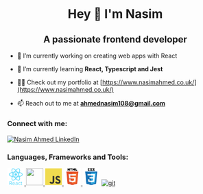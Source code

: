 <h1 align="center">Hey 👋 I'm Nasim</h1>
<h2 align="center">A passionate frontend developer</h2>

- 🔭 I’m currently working on creating web apps with React

- 🌱 I’m currently learning **React, Typescript and Jest**

- 👨‍💻 Check out my portfolio at [https://www.nasimahmed.co.uk/](https://www.nasimahmed.co.uk/)

- 📫 Reach out to me at **[ahmednasim108@gmail.com](mailto:ahmednasim108@gmail.com)**

<h3 align="left">Connect with me:</h3>
<p align="left">
<a href="https://www.linkedin.com/in/nasimahmed108/" target="blank"><img align="center" src="https://raw.githubusercontent.com/rahuldkjain/github-profile-readme-generator/master/src/images/icons/Social/linked-in-alt.svg" alt="Nasim Ahmed LinkedIn" height="30" width="40" /></a>
</p>

<h3 align="left">Languages, Frameworks and Tools:</h3>
<p align="left">
    <!-- React -->
    <a href="https://reactjs.org/" target="_blank" rel="noreferrer"> <img src="https://raw.githubusercontent.com/devicons/devicon/master/icons/react/react-original-wordmark.svg" alt="react" width="40" height="40"/> </a>
    <!-- Tailwind Css -->
    <a href="https://tailwindcss.com/" target="_blank" rel="noreferrer"> <img src="https://cdn.jsdelivr.net/gh/devicons/devicon/icons/tailwindcss/tailwindcss-plain.svg" width="40" height="40"/> </a>
    <!-- JS -->
    <a href="https://developer.mozilla.org/en-US/docs/Web/JavaScript" target="_blank" rel="noreferrer"> <img src="https://raw.githubusercontent.com/devicons/devicon/master/icons/javascript/javascript-original.svg" alt="javascript" width="40" height="40"/> </a>
    <!-- HTML 5 -->
    <a href="https://www.w3.org/html/" target="_blank" rel="noreferrer"> <img src="https://raw.githubusercontent.com/devicons/devicon/master/icons/html5/html5-original-wordmark.svg" alt="html5" width="40" height="40"/> </a>
    <!-- CSS3 -->
    <a href="https://www.w3schools.com/css/" target="_blank" rel="noreferrer"> <img src="https://raw.githubusercontent.com/devicons/devicon/master/icons/css3/css3-original-wordmark.svg" alt="css3" width="40" height="40"/></a>
    <!-- Git -->
    <a href="https://git-scm.com/" target="_blank" rel="noreferrer"> <img src="https://www.vectorlogo.zone/logos/git-scm/git-scm-icon.svg" alt="git" width="40" height="40"/> </a>
 </p>
